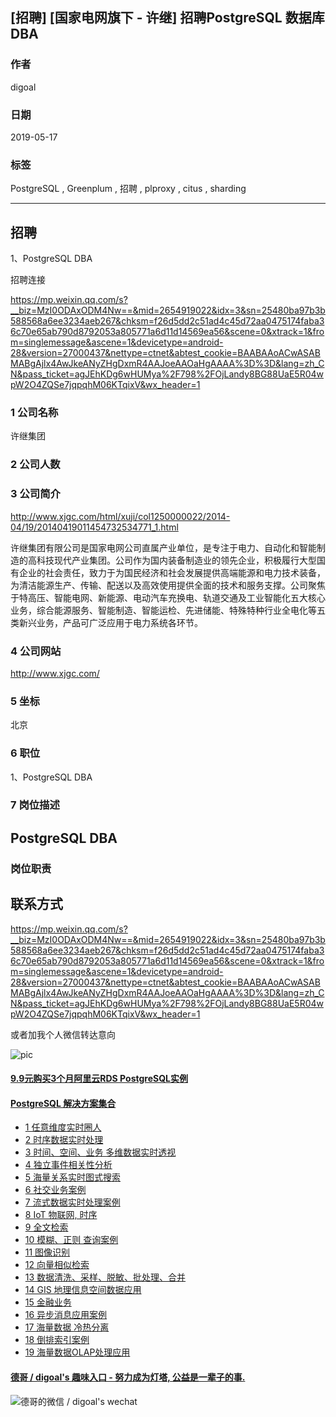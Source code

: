 ## [招聘] [国家电网旗下 - 许继] 招聘PostgreSQL 数据库DBA     
               
### 作者               
digoal              
              
### 日期              
2019-05-17              
              
### 标签              
PostgreSQL , Greenplum , 招聘 , plproxy , citus , sharding             
              
----              
              
## 招聘              
1、PostgreSQL DBA 

招聘连接

https://mp.weixin.qq.com/s?__biz=MzI0ODAxODM4Nw==&mid=2654919022&idx=3&sn=25480ba97b3b588568a6ee3234aeb267&chksm=f26d5dd2c51ad4c45d72aa0475174faba36c70e65ab790d8792053a805771a6d11d14569ea56&scene=0&xtrack=1&from=singlemessage&ascene=1&devicetype=android-28&version=27000437&nettype=ctnet&abtest_cookie=BAABAAoACwASABMABgAjlx4AwJkeANyZHgDxmR4AAJoeAAOaHgAAAA%3D%3D&lang=zh_CN&pass_ticket=agJEhKDg6wHUMya%2F798%2FOjLandy8BG88UaE5R04wpW2O4ZQSe7jqpqhM06KTqixV&wx_header=1
               
### 1 公司名称            
许继集团
    
### 2 公司人数            
            
### 3 公司简介  
http://www.xjgc.com/html/xuji/col1250000022/2014-04/19/20140419011454732534771_1.html  
   
许继集团有限公司是国家电网公司直属产业单位，是专注于电力、自动化和智能制造的高科技现代产业集团。公司作为国内装备制造业的领先企业，积极履行大型国有企业的社会责任，致力于为国民经济和社会发展提供高端能源和电力技术装备，为清洁能源生产、传输、配送以及高效使用提供全面的技术和服务支撑。公司聚焦于特高压、智能电网、新能源、电动汽车充换电、轨道交通及工业智能化五大核心业务，综合能源服务、智能制造、智能运检、先进储能、特殊特种行业全电化等五类新兴业务，产品可广泛应用于电力系统各环节。
  
### 4 公司网站   
http://www.xjgc.com/
             
### 5 坐标              
北京         
              
### 6 职位              
1、PostgreSQL DBA
              
### 7 岗位描述         
      
## PostgreSQL DBA

### 岗位职责


  
## 联系方式 
https://mp.weixin.qq.com/s?__biz=MzI0ODAxODM4Nw==&mid=2654919022&idx=3&sn=25480ba97b3b588568a6ee3234aeb267&chksm=f26d5dd2c51ad4c45d72aa0475174faba36c70e65ab790d8792053a805771a6d11d14569ea56&scene=0&xtrack=1&from=singlemessage&ascene=1&devicetype=android-28&version=27000437&nettype=ctnet&abtest_cookie=BAABAAoACwASABMABgAjlx4AwJkeANyZHgDxmR4AAJoeAAOaHgAAAA%3D%3D&lang=zh_CN&pass_ticket=agJEhKDg6wHUMya%2F798%2FOjLandy8BG88UaE5R04wpW2O4ZQSe7jqpqhM06KTqixV&wx_header=1
  
或者加我个人微信转达意向

![pic](../pic/digoal_weixin.jpg)   
  
  
  
  
  
  
  
  
  
  
  
  
  
  
  
  
  
  
  
  
  
  
  
  
  
  
  
  
  
  
  
  
  
  
  
  
  
  
  
  
  
  
#### [9.9元购买3个月阿里云RDS PostgreSQL实例](https://www.aliyun.com/database/postgresqlactivity "57258f76c37864c6e6d23383d05714ea")
  
  
#### [PostgreSQL 解决方案集合](https://yq.aliyun.com/topic/118 "40cff096e9ed7122c512b35d8561d9c8")
- [1 任意维度实时圈人](https://yq.aliyun.com/topic/118 "40cff096e9ed7122c512b35d8561d9c8")
- [2 时序数据实时处理](https://yq.aliyun.com/topic/118 "40cff096e9ed7122c512b35d8561d9c8")
- [3 时间、空间、业务 多维数据实时透视](https://yq.aliyun.com/topic/118 "40cff096e9ed7122c512b35d8561d9c8")
- [4 独立事件相关性分析](https://yq.aliyun.com/topic/118 "40cff096e9ed7122c512b35d8561d9c8")
- [5 海量关系实时图式搜索](https://yq.aliyun.com/topic/118 "40cff096e9ed7122c512b35d8561d9c8")
- [6 社交业务案例](https://yq.aliyun.com/topic/118 "40cff096e9ed7122c512b35d8561d9c8")
- [7 流式数据实时处理案例](https://yq.aliyun.com/topic/118 "40cff096e9ed7122c512b35d8561d9c8")
- [8 IoT 物联网, 时序](https://yq.aliyun.com/topic/118 "40cff096e9ed7122c512b35d8561d9c8")
- [9 全文检索](https://yq.aliyun.com/topic/118 "40cff096e9ed7122c512b35d8561d9c8")
- [10 模糊、正则 查询案例](https://yq.aliyun.com/topic/118 "40cff096e9ed7122c512b35d8561d9c8")
- [11 图像识别](https://yq.aliyun.com/topic/118 "40cff096e9ed7122c512b35d8561d9c8")
- [12 向量相似检索](https://yq.aliyun.com/topic/118 "40cff096e9ed7122c512b35d8561d9c8")
- [13 数据清洗、采样、脱敏、批处理、合并](https://yq.aliyun.com/topic/118 "40cff096e9ed7122c512b35d8561d9c8")
- [14 GIS 地理信息空间数据应用](https://yq.aliyun.com/topic/118 "40cff096e9ed7122c512b35d8561d9c8")
- [15 金融业务](https://yq.aliyun.com/topic/118 "40cff096e9ed7122c512b35d8561d9c8")
- [16 异步消息应用案例](https://yq.aliyun.com/topic/118 "40cff096e9ed7122c512b35d8561d9c8")
- [17 海量数据 冷热分离](https://yq.aliyun.com/topic/118 "40cff096e9ed7122c512b35d8561d9c8")
- [18 倒排索引案例](https://yq.aliyun.com/topic/118 "40cff096e9ed7122c512b35d8561d9c8")
- [19 海量数据OLAP处理应用](https://yq.aliyun.com/topic/118 "40cff096e9ed7122c512b35d8561d9c8")
  
  
#### [德哥 / digoal's 趣味入口 - 努力成为灯塔, 公益是一辈子的事.](https://github.com/digoal/blog/blob/master/README.md "22709685feb7cab07d30f30387f0a9ae")
  
  
![德哥的微信 / digoal's wechat](../pic/digoal_weixin.jpg "f7ad92eeba24523fd47a6e1a0e691b59")
  
